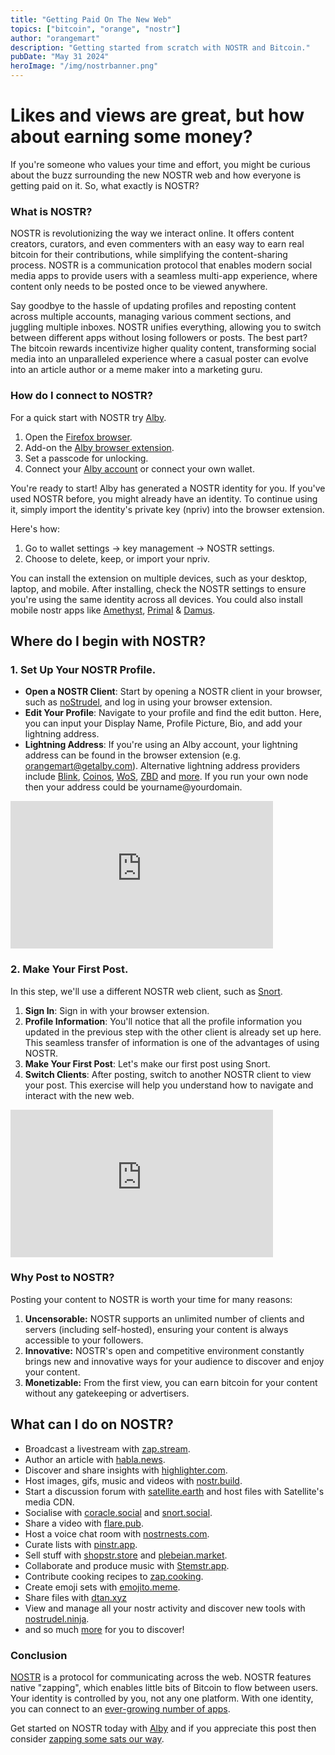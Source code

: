 ```yaml
---
title: "Getting Paid On The New Web"
topics: ["bitcoin", "orange", "nostr"]
author: "orangemart"
description: "Getting started from scratch with NOSTR and Bitcoin."
pubDate: "May 31 2024"
heroImage: "/img/nostrbanner.png"
---
```


# **Likes and views are great, but how about earning some money?**

If you're someone who values your time and effort, you might be curious about the buzz surrounding the new NOSTR web and how everyone is getting paid on it. So, what exactly is NOSTR?

### **What is NOSTR?**

NOSTR is revolutionizing the way we interact online. It offers content creators, curators, and even commenters with an easy way to earn real bitcoin for their contributions, while simplifying the content-sharing process. NOSTR is a communication protocol that enables modern social media apps to provide users with a seamless multi-app experience, where content only needs to be posted once to be viewed anywhere.

Say goodbye to the hassle of updating profiles and reposting content across multiple accounts, managing various comment sections, and juggling multiple inboxes. NOSTR unifies everything, allowing you to switch between different apps without losing followers or posts. The best part? The bitcoin rewards incentivize higher quality content, transforming social media into an unparalleled experience where a casual poster can evolve into an article author or a meme maker into a marketing guru.

### **How do I connect to NOSTR?**

For a quick start with NOSTR try [Alby](https://getalby.com/invited-by/orangemart). 
 1) Open the [Firefox browser](https://www.mozilla.org/en-US/firefox/new/). 
 2) Add-on the [Alby browser extension](https://addons.mozilla.org/en-US/firefox/addon/alby/).
 3) Set a passcode for unlocking.  
 4) Connect your [Alby account](https://getalby.com/invited-by/orangemart) or connect your own wallet.

You're ready to start! Alby has generated a NOSTR identity for you. If you've used NOSTR before, you might already have an identity. To continue using it, simply import the identity's private key (npriv) into the browser extension.

Here's how:

1. Go to wallet settings -> key management -> NOSTR settings.
2. Choose to delete, keep, or import your npriv.

You can install the extension on multiple devices, such as your desktop, laptop, and mobile. After installing, check the NOSTR settings to ensure you're using the same identity across all devices. You could also install mobile nostr apps like [Amethyst](https://play.google.com/store/apps/details?id=com.vitorpamplona.amethyst&hl=en&gl=US), [Primal](https://primal.net) & [Damus](https://damus.io/).

## **Where do I begin with NOSTR?**

### **1. Set Up Your NOSTR Profile.** 

- **Open a NOSTR Client**: Start by opening a NOSTR client in your browser, such as [noStrudel](https://nostrudel.ninja), and log in using your browser extension.
- **Edit Your Profile**: Navigate to your profile and find the edit button. Here, you can input your Display Name, Profile Picture, Bio, and add your lightning address. 
- **Lightning Address**: If you're using an Alby account, your lightning address can be found in the browser extension (e.g. orangemart@getalby.com). Alternative lightning address providers include [Blink](https://blink.sv), [Coinos](https://coinos.io), [WoS](https://www.walletofsatoshi.com), [ZBD](https://zbd.gg) and [more](https://lightningaddress.com/). If you run your own node then your address could be yourname@yourdomain. 

<iframe width="420" height="236" src="https://cdn.satellite.earth/caa4b3318a27fa129fa5f8dc1bfc41e79adf052e4a95827e911558ba53396574.mp4" frameborder="0" allow="accelerometer; autoplay; clipboard-write; encrypted-media; gyroscope; picture-in-picture" allowFullScreen></iframe>

### **2. Make Your First Post.**

In this step, we'll use a different NOSTR web client, such as [Snort](https://snort.social).

1. **Sign In**: Sign in with your browser extension.
2. **Profile Information**: You'll notice that all the profile information you updated in the previous step with the other client is already set up here. This seamless transfer of information is one of the advantages of using NOSTR.
3. **Make Your First Post**: Let's make our first post using Snort.
4. **Switch Clients**: After posting, switch to another NOSTR client to view your post. This exercise will help you understand how to navigate and interact with the new web.  

<iframe width="420" height="236" src="https://cdn.satellite.earth/7e484e715241cfe7a2d0157c777663f31924cb55e062e9a13d01dbbe7c8f3eab.mp4" frameborder="0" allow="accelerometer; autoplay; clipboard-write; encrypted-media; gyroscope; picture-in-picture" allowFullScreen></iframe>


### **Why Post to NOSTR?**

Posting your content to NOSTR is worth your time for many reasons:

1. **Uncensorable:** NOSTR supports an unlimited number of clients and servers (including self-hosted), ensuring your content is always accessible to your followers.
2. **Innovative:** NOSTR's open and competitive environment constantly brings new and innovative ways for your audience to discover and enjoy your content.
3. **Monetizable:** From the first view, you can earn bitcoin for your content without any gatekeeping or advertisers.

## **What can I do on NOSTR?**

- Broadcast a livestream with [zap.stream](https://zap.stream/).
- Author an article with [habla.news](https://habla.news).
- Discover and share insights with [highlighter.com](https://highlighter.com/).
- Host images, gifs, music and videos with [nostr.build](https://nostr.build/).
- Start a discussion forum with [satellite.earth](https://satellite.earth/) and host files with Satellite's media CDN. 
- Socialise with [coracle.social](https://coracle.social) and [snort.social](https://snort.social). 
- Share a video with [flare.pub](https://www.flare.pub/).
- Host a voice chat room with [nostrnests.com](https://nostrnests.com/).
- Curate lists with [pinstr.app](https://pinstr.app/).
- Sell stuff with [shopstr.store](https://shopstr.store) and [plebeian.market](https://plebeian.market).
- Collaborate and produce music with [Stemstr.app](https://stemstr.app/).
- Contribute cooking recipes to [zap.cooking](https://zap.cooking/).
- Create emoji sets with [emojito.meme](https://emojito.meme/).
- Share files with [dtan.xyz](https://dtan.xyz/)
- View and manage all your nostr activity and discover new tools with [nostrudel.ninja](https://nostrudel.ninja).
- and so much [more](https://www.nostrapps.com/) for you to discover!


### **Conclusion**

[NOSTR](https://nostr.org/) is a protocol for communicating across the web. NOSTR features native "zapping", which enables little bits of Bitcoin to flow between users. Your identity is controlled by you, not any one platform. With one identity, you can connect to an [ever-growing number of apps](https://www.nostrapps.com/). 

Get started on NOSTR today with [Alby](https://getalby.com/invited-by/orangemart) and if you appreciate this post then consider [zapping some sats our way](https://habla.news/a/naddr1qvzqqqr4gupzqxkc7hf4amhjfhtw3kflyjldkfk0fvrj5mqnd0xaj2f7ekaky3yxqqzkummnw3eqswpnwr). 